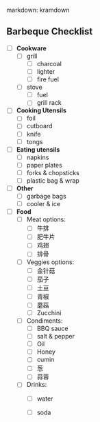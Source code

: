 markdown: kramdown

## Barbeque Checklist

- [ ] **Cookware**
    - [ ] grill
        - [ ] charcoal
        - [ ] lighter
        - [ ] fire fuel
    - [ ] stove
        - [ ] fuel
        - [ ] grill rack 

- [ ] **Cooking Utensils**
    - [ ] foil
    - [ ] cutboard
    - [ ] knife
    - [ ] tongs

- [ ] **Eating utensils**
    - [ ] napkins
    - [ ] paper plates
    - [ ] forks & chopsticks
    - [ ] plastic bag & wrap

- [ ] **Other**
    - [ ] garbage bags
    - [ ] cooler & ice

- [ ] **Food**
    - [ ] Meat options:
        - [ ] 牛排
        - [ ] 肥牛片
        - [ ] 鸡翅
        - [ ] 排骨
    - [ ] Veggies options:
        - [ ] 金针菇
        - [ ] 茄子
        - [ ] 土豆
        - [ ] 青椒
        - [ ] 蘑菇
        - [ ] Zucchini
    - [ ] Condiments:
        - [ ] BBQ sauce
        - [ ] salt & pepper
        - [ ] Oil
        - [ ] Honey
        - [ ] cumin
        - [ ] 葱
        - [ ] 蒜蓉
    - [ ] Drinks: 
        - [ ] water 
        - [ ] soda


